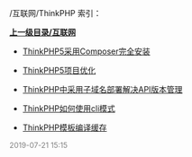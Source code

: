 /互联网/ThinkPHP 索引：


**[上一级目录/互联网](/互联网/index.md)**

- [ThinkPHP5采用Composer完全安装](/互联网/ThinkPHP/ThinkPHP5采用Composer完全安装.md)

- [ThinkPHP5项目优化](/互联网/ThinkPHP/ThinkPHP5项目优化.md)

- [ThinkPHP中采用子域名部署解决API版本管理](/互联网/ThinkPHP/ThinkPHP中采用子域名部署解决API版本管理.md)

- [ThinkPHP如何使用cli模式](/互联网/ThinkPHP/ThinkPHP如何使用cli模式.md)

- [ThinkPHP模板编译缓存](/互联网/ThinkPHP/ThinkPHP模板编译缓存.md)


<font size=2 color='grey'> 2019-07-21 15:15 </font>